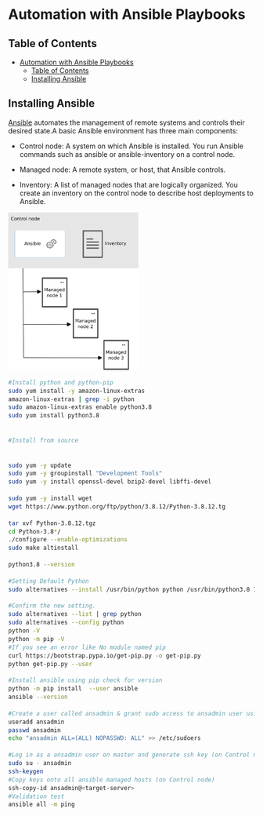 # Automation with Ansible Playbooks


<!-- TABLE OF CONTENTS -->
## Table of Contents
- [Automation with Ansible Playbooks](#automation-with-ansible-playbooks)
  - [Table of Contents](#table-of-contents)
  - [Installing Ansible](#installing-ansible)

## Installing Ansible
[Ansible](https://docs.ansible.com/ansible/latest/installation_guide/intro_installation.html) automates the management of remote systems and controls their desired state.A basic Ansible environment has three main components:
- Control node:
A system on which Ansible is installed. You run Ansible commands such as ansible or ansible-inventory on a control node.

- Managed node:
A remote system, or host, that Ansible controls.

- Inventory:
A list of managed nodes that are logically organized. You create an inventory on the control node to describe host deployments to Ansible. 

<img src="public/assets/images/ansible_basic.svg" alt="Basic components of an Ansible environment include a control node, an inventory of managed nodes, and a module copied to each managed node." width="266" height="321">


```sh
#Install python and python-pip
sudo yum install -y amazon-linux-extras
amazon-linux-extras | grep -i python
sudo amazon-linux-extras enable python3.8
sudo yum install python3.8


#Install from source


sudo yum -y update
sudo yum -y groupinstall "Development Tools"
sudo yum -y install openssl-devel bzip2-devel libffi-devel

sudo yum -y install wget
wget https://www.python.org/ftp/python/3.8.12/Python-3.8.12.tg

tar xvf Python-3.8.12.tgz
cd Python-3.8*/
./configure --enable-optimizations
sudo make altinstall

python3.8 --version

#Setting Default Python
sudo alternatives --install /usr/bin/python python /usr/bin/python3.8 1

#Confirm the new setting.
sudo alternatives --list | grep python
sudo alternatives --config python
python -V
python -m pip -V
#If you see an error like No module named pip
curl https://bootstrap.pypa.io/get-pip.py -o get-pip.py
python get-pip.py --user

#Install ansible using pip check for version
python -m pip install  --user ansible
ansible --version

#Create a user called ansadmin & grant sudo access to ansadmin user using "visudo" command (on Control node and Managed host)
useradd ansadmin
passwd ansadmin
echo "ansadmin ALL=(ALL) NOPASSWD: ALL" >> /etc/sudoers

#Log in as a ansadmin user on master and generate ssh key (on Control node)
sudo su - ansadmin
ssh-keygen
#Copy keys onto all ansible managed hosts (on Control node)
ssh-copy-id ansadmin@<target-server>
#Validation test
ansible all -m ping

```